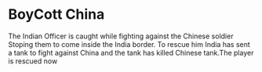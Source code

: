 # BoyCott China
The Indian Officer is caught while fighting against the Chinese soldier Stoping them to come inside the India border. To rescue him India has sent a tank to fight 
against China and the tank has killed Chinese tank.The player is rescued now
